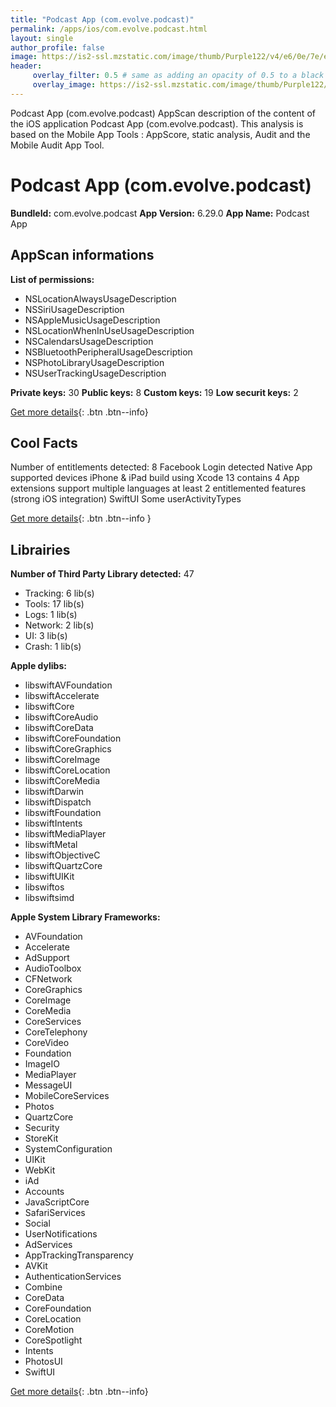 ```yaml
---
title: "Podcast App (com.evolve.podcast)"
permalink: /apps/ios/com.evolve.podcast.html
layout: single
author_profile: false
image: https://is2-ssl.mzstatic.com/image/thumb/Purple122/v4/e6/0e/7e/e60e7eda-1762-493c-97cc-54bb50f628ff/AppIcon-0-0-1x_U007emarketing-0-0-0-10-0-0-sRGB-0-0-0-GLES2_U002c0-512MB-85-220-0-0.png/512x512bb.jpg
header: 
     overlay_filter: 0.5 # same as adding an opacity of 0.5 to a black background
     overlay_image: https://is2-ssl.mzstatic.com/image/thumb/Purple122/v4/e6/0e/7e/e60e7eda-1762-493c-97cc-54bb50f628ff/AppIcon-0-0-1x_U007emarketing-0-0-0-10-0-0-sRGB-0-0-0-GLES2_U002c0-512MB-85-220-0-0.png/512x512bb.jpg
---
```

Podcast App (com.evolve.podcast) AppScan description of the content of the iOS application Podcast App (com.evolve.podcast). This analysis is based on the Mobile App Tools : AppScore, static analysis, Audit and the Mobile Audit App Tool.

# Podcast App (com.evolve.podcast)

**BundleId:** com.evolve.podcast
**App Version:** 6.29.0
**App Name:** Podcast App


## AppScan informations 

**List of permissions:** 
- NSLocationAlwaysUsageDescription
- NSSiriUsageDescription
- NSAppleMusicUsageDescription
- NSLocationWhenInUseUsageDescription
- NSCalendarsUsageDescription
- NSBluetoothPeripheralUsageDescription
- NSPhotoLibraryUsageDescription
- NSUserTrackingUsageDescription
  
  
**Private keys:** 30
**Public keys:** 8
**Custom keys:** 19
**Low securit keys:** 2
  
[Get more details](/pricing.html){: .btn .btn--info}

## Cool Facts

Number of entitlements detected: 8
Facebook Login detected
Native App
supported devices iPhone & iPad
build using Xcode 13
contains 4 App extensions
support multiple languages
at least 2 entitlemented features (strong iOS integration)
SwiftUI
Some userActivityTypes
  
[Get more details](/pricing.html){: .btn .btn--info }

## Librairies 
**Number of Third Party Library detected:** 47
- Tracking: 6 lib(s)
- Tools: 17 lib(s)
- Logs: 1 lib(s)
- Network: 2 lib(s)
- UI: 3 lib(s)
- Crash: 1 lib(s)


**Apple dylibs:**
- libswiftAVFoundation
- libswiftAccelerate
- libswiftCore
- libswiftCoreAudio
- libswiftCoreData
- libswiftCoreFoundation
- libswiftCoreGraphics
- libswiftCoreImage
- libswiftCoreLocation
- libswiftCoreMedia
- libswiftDarwin
- libswiftDispatch
- libswiftFoundation
- libswiftIntents
- libswiftMediaPlayer
- libswiftMetal
- libswiftObjectiveC
- libswiftQuartzCore
- libswiftUIKit
- libswiftos
- libswiftsimd


**Apple System Library Frameworks:**
- AVFoundation
- Accelerate
- AdSupport
- AudioToolbox
- CFNetwork
- CoreGraphics
- CoreImage
- CoreMedia
- CoreServices
- CoreTelephony
- CoreVideo
- Foundation
- ImageIO
- MediaPlayer
- MessageUI
- MobileCoreServices
- Photos
- QuartzCore
- Security
- StoreKit
- SystemConfiguration
- UIKit
- WebKit
- iAd
- Accounts
- JavaScriptCore
- SafariServices
- Social
- UserNotifications
- AdServices
- AppTrackingTransparency
- AVKit
- AuthenticationServices
- Combine
- CoreData
- CoreFoundation
- CoreLocation
- CoreMotion
- CoreSpotlight
- Intents
- PhotosUI
- SwiftUI


  
[Get more details](/pricing.html){: .btn .btn--info}

